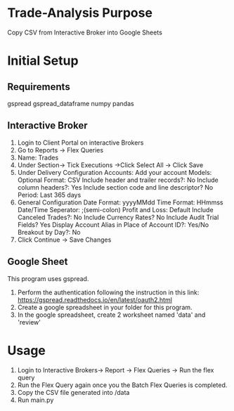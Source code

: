 # Trade-Analysis Purpose
Copy CSV from Interactive Broker into Google Sheets

# Initial Setup
## Requirements
gspread
gspread_dataframe
numpy
pandas
## Interactive Broker
1. Login to Client Portal on interactive Brokers
2. Go to Reports -> Flex Queries
3. Name: Trades
4. Under Section-> Tick Executions ->Click Select All -> Click Save
5. Under Delivery Configuration
  Accounts: Add your account
  Models: Optional
  Format: CSV
  Include header and trailer records?: No
  Include column headers?: Yes
  Include section code and line descriptor? No
  Period: Last 365 days
6. General Configuration
  Date Format: yyyyMMdd
  Time Format: HHmmss
  Date/Time Seperator: ;(semi-colon)
  Profit and Loss: Default
  Include Canceled Trades?: No
  Include Currency Rates? No
  Include Audit Trial Fields? Yes
  Display Account Alias in Place of Account ID?: Yes/No
  Breakout by Day?: No
7. Click Continue -> Save Changes
## Google Sheet
This program uses gspread.
1. Perform the authentication following the instruction in this link: https://gspread.readthedocs.io/en/latest/oauth2.html
2. Create a google spreadsheet in your folder for this program.
3. In the google spreadsheet, create 2 worksheet named 'data' and 'review'

# Usage
1. Login to Interactive Brokers-> Report -> Flex Queries -> Run the flex query 
2. Run the Flex Query again once you the Batch Flex Queries is completed.
3. Copy the CSV file generated into /data
4. Run main.py


